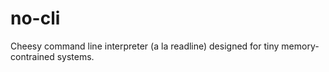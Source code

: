 # no-cli
Cheesy command line interpreter (a la readline) designed for tiny memory-contrained systems.
